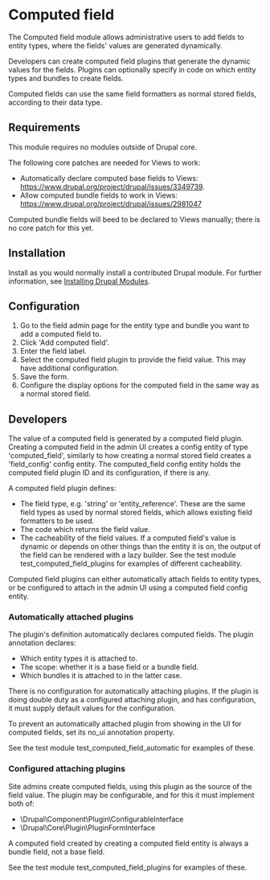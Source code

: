 # Computed field

The Computed field module allows administrative users to add fields to entity
types, where the fields' values are generated dynamically.

Developers can create computed field plugins that generate the dynamic values
for the fields. Plugins can optionally specify in code on which entity types and
bundles to create fields.

Computed fields can use the same field formatters as normal stored fields,
according to their data type.

## Requirements

This module requires no modules outside of Drupal core.

The following core patches are needed for Views to work:

- Automatically declare computed base fields to Views: https://www.drupal.org/project/drupal/issues/3349739.
- Allow computed bundle fields to work in Views: https://www.drupal.org/project/drupal/issues/2981047

Computed bundle fields will beed to be declared to Views manually; there is no
core patch for this yet.

## Installation

Install as you would normally install a contributed Drupal module. For further
information, see
[Installing Drupal Modules](https://www.drupal.org/docs/extending-drupal/installing-drupal-modules).

## Configuration

1. Go to the field admin page for the entity type and bundle you want to add a
   computed field to.
2. Click 'Add computed field'.
3. Enter the field label.
4. Select the computed field plugin to provide the field value. This may have
   additional configuration.
5. Save the form.
6. Configure the display options for the computed field in the same way as a
   normal stored field.

## Developers

The value of a computed field is generated by a computed field plugin. Creating
a computed field in the admin UI creates a config entity of type
'computed_field', similarly to how creating a normal stored field creates a
'field_config' config entity. The computed_field config entity holds the
computed field plugin ID and its configuration, if there is any.

A computed field plugin defines:
  - The field type, e.g. 'string' or 'entity_reference'. These are the same
    field types as used by normal stored fields, which allows existing field
    formatters to be used.
  - The code which returns the field value.
  - The cacheability of the field values. If a computed field's value is dynamic
    or depends on other things than the entity it is on, the output of the field
    can be rendered with a lazy builder. See the test module
    test_computed_field_plugins for examples of different cacheability.

Computed field plugins can either automatically attach fields to entity types,
or be configured to attach in the admin UI using a computed field config entity.

### Automatically attached plugins

The plugin's definition automatically declares computed fields. The plugin
annotation declares:
  - Which entity types it is attached to.
  - The scope: whether it is a base field or a bundle field.
  - Which bundles it is attached to in the latter case.

There is no configuration for automatically attaching plugins. If the plugin is
doing double duty as a configured attaching plugin, and has configuration, it
must supply default values for the configuration.

To prevent an automatically attached plugin from showing in the UI for computed
fields, set its no_ui annotation property.

See the test module test_computed_field_automatic for examples of these.

### Configured attaching plugins

Site admins create computed fields, using this plugin as the source of the field
value. The plugin may be configurable, and for this it must implement both of:
  - \Drupal\Component\Plugin\ConfigurableInterface
  - \Drupal\Core\Plugin\PluginFormInterface

A computed field created by creating a computed field entity is always a bundle
field, not a base field.

See the test module test_computed_field_plugins for examples of these.

